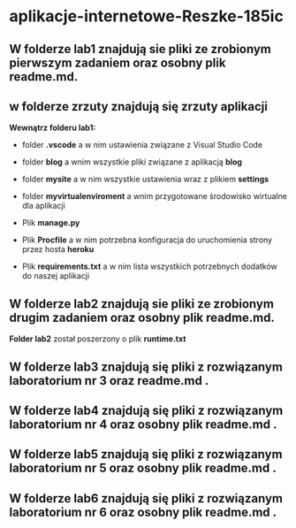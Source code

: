# aplikacje-internetowe-Reszke-185ic

## W folderze **lab1** znajdują sie pliki ze zrobionym pierwszym zadaniem oraz osobny plik **readme.md**.

## w folderze **zrzuty** znajdują się zrzuty aplikacji

**Wewnątrz folderu lab1:**

- folder **.vscode** a w nim ustawienia związane z Visual Studio Code

- folder **blog** a wnim wszystkie pliki związane z aplikacją **blog**

- folder **mysite** a w nim wszystkie ustawienia wraz z plikiem **settings**

- folder **myvirtualenviroment** a wnim przygotowane środowisko wirtualne dla aplikacji

- Plik **manage.py** 

- Plik **Procfile** a w nim potrzebna konfiguracja do uruchomienia strony przez hosta **heroku**

- Plik **requirements.txt** a w nim lista wszystkich potrzebnych dodatków do naszej aplikacji


## W folderze **lab2** znajdują sie pliki ze zrobionym drugim zadaniem oraz osobny plik **readme.md**.

**Folder lab2** został poszerzony o plik **runtime.txt**



## W folderze **lab3** znajdują się pliki z rozwiązanym laboratorium nr 3 oraz **readme.md** .

## W folderze **lab4** znajdują się pliki z rozwiązanym laboratorium nr 4 oraz osobny plik **readme.md** .

## W folderze **lab5** znajdują się pliki z rozwiązanym laboratorium nr 5 oraz osobny plik **readme.md** .

## W folderze **lab6** znajdują się pliki z rozwiązanym laboratorium nr 6 oraz osobny plik **readme.md** .
